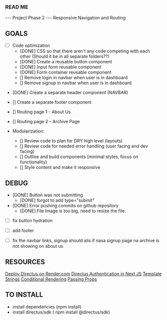 ### READ ME

--- Project Phase 2 --- 
Responsive Navigation and Routing

## GOALS
- [  ] Code optimization
  - [DONE] CSS so that there aren't any code competing with each other (Should it be in all separate folders??)
  - [DONE] Create a reusable button component
  - [DONE] Input form reusable component
  - [DONE] Form container reusable component
  - [] Remove login in navbar when user is in dashboard
  - [] Remove signup in navbar when user is in dashboard
- [DONE] Create a separate header component (NAVBAR)
- [] Create a separate footer component
- [] Routing page 1 - About Us
- [] Routing page 2 - Archive Page 


- Modularization:
  - [] Review code to plan for DRY high level (layouts)
  - [] Review code for needed error handling (user facing and dev facing)
  - [] Outline and build components (minimal styles, focus on functionality)
  - [] Style content and make it responsive

## DEBUG
- [DONE] Button was not submitting
  - [DONE] forgot to add type="submit"
- [DONE] Error pushing commits on github repository
  - [DONE] File Image is too big, need to resize the file.
- [ ] fix button hydration
- [ ] add footer
- [ ] fix the navbar links, signup should alis if nasa signup page na
      archive is not showing on about us
      




## RESOURCES
[Deploy Directus on Render.com](https://blog.jamin.sh/how-to-deploy-directus-to-rendercom)
[Directus Authentication in Next JS](https://directus.io/docs/tutorials/getting-started/using-authentication-in-next-js)
[Template Strings](https://developer.mozilla.org/en-US/docs/Web/JavaScript/Reference/Template_literals)
[Conditional Rendering](https://react.dev/learn/conditional-rendering)
[Passing Props](https://react.dev/learn/passing-props-to-a-component)




## TO INSTALL
- install dependencies (npm install)
- install directus/sdk ( npm install @directus/sdk)